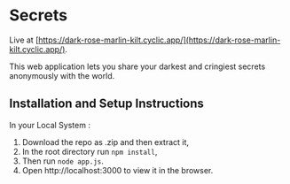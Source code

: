 # Secrets
Live at [https://dark-rose-marlin-kilt.cyclic.app/](https://dark-rose-marlin-kilt.cyclic.app/).

This web application lets you share your darkest and cringiest secrets anonymously with the world.

## Installation and Setup Instructions
In your Local System :

1. Download the repo as .zip and then extract it,
2. In the root directory run `npm install`,
3. Then run `node app.js`.
4. Open http://localhost:3000 to view it in the browser.
